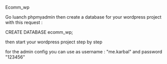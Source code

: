 Ecomm_wp

Go luanch phpmyadmin then create a database for your wordpress project with this request :

CREATE DATABASE ecomm_wp;

then start your wordpress project step by step

for the admin config you can use as username : "me.karbal" and password "123456"
